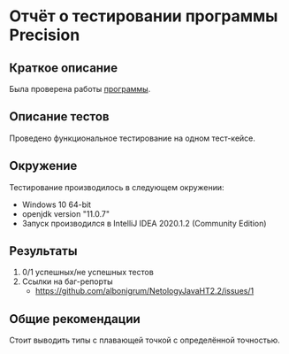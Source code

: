 # Отчёт о тестировании программы Precision

## Краткое описание

Была проверена работы 
[программы](https://github.com/netology-code/javaqa-homeworks/tree/master/programming#%D0%BB%D0%B5%D0%B3%D0%B5%D0%BD%D0%B4%D0%B0-1).

## Описание тестов

Проведено функциональное тестирование на одном тест-кейсе.

## Окружение

Тестирование производилось в следующем окружении:
* Windows 10 64-bit
* openjdk version "11.0.7"
* Запуск производился в IntelliJ IDEA 2020.1.2 (Community Edition)

## Результаты

1. 0/1 успешных/не успешных тестов
2. Ссылки на баг-репорты
    - https://github.com/albonigrum/NetologyJavaHT2.2/issues/1

## Общие рекомендации

Стоит выводить типы с плавающей точкой с определённой точностью.